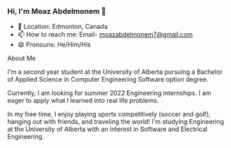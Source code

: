 ### Hi, I'm Moaz Abdelmonem 👋



- 📍 Location: Edmonton, Canada
- 📫 How to reach me: Email- moazabdelmonem7@gmail.com
- 😄 Pronouns: He/Him/His

About Me

I'm a second year student at the University of Alberta pursuing a Bachelor of Applied Science in Computer Engineering Software option degree.

Currently, I am looking for summer 2022 Engineering internships. 
I am eager to apply what I learned into real life problems.

In my free time, I enjoy playing sports competitively (soccer and golf), hanging out with friends, and traveling the world! 
I'm studying Engineering at the University of Alberta with an interest in Software and Electrical Engineering.

